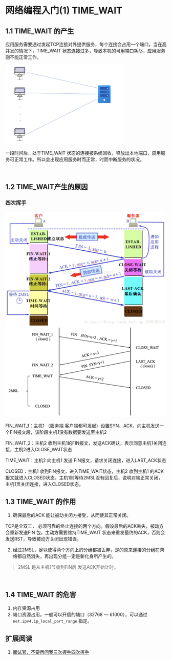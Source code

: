 # 网络编程入门(1) TIME_WAIT

## 1.1 TIME_WAIT 的产生

应用服务需要通过发起TCP连接对外提供服务，每个连接会占用一个端口，当在高并发的情况下，TIME_WAIT 状态连接过多，导致本机的可用端口耗尽，应用服务则不能正常工作。

<img src="images/image-20201007152244901.png" alt="image-20201007152244901" style="zoom:50%;" />

一段时间后，处于TIME_WAIT 状态的连接被系统回收，释放出本地端口，应用服务可正常工作。所以会出现应用服务时而正常，时而中断服务的状况。

</br>

## 1.2 TIME_WAIT产生的原因

### 四次挥手

<img src="images/image-20201007203614107.png" alt="image-20201007203614107" style="zoom:50%;" />

<img src="images/image-20201007164022801.png" alt="image-20201007164022801" style="zoom:50%;" />

FIN_WAIT_1：主机1 （服务端 客户端都可发起）设置SYN、ACK，向主机发送一个FIN报文段，该阶段主机1没有数据要发送至主机2

FIN_WAIT_2：主机2 收到主机1的FIN报文，发送ACK确认，表示同意主机1关闭连接，主机2进入CLOSE_WAIT状态

TIME_WAIT：主机2 向主机1 发送 FIN报文，请求关闭连接，进入LAST_ACK状态

CLOSED：主机1 收到FIN报文，进入TIME_WAIT状态，主机2 收到主机1 的ACK报文就进入CLOSED状态。主机1则等待2MSL没有回复后，说明对端正常关闭，主机1页关闭连接，进入CLOSED状态。

## 1.3 TIME_WAIT 的作用

1. 确保最后的ACK 能让被动关闭方接受，从而使其正常关闭。

TCP是全双工， 必须可靠的终止连接的两个方向。假设最后的ACK丢失，被动方会重新发送FIN 包，主动方需要维持TIME_WAIT 状态来重发最终的ACK，否则会发送RST，导致被动方关闭出现错误。

2. 经过2MSL，足以使得两个方向上的分组都被丢弃，是的原来连接的分组在网络都自然消失，再出现分组一定是新化身所产生的。

> 2MSL 是从主机1节收到FIN后 发送ACK开始计时。

</br>

## 1.4 TIME_WAIT 的危害

1. 内存资源占用
2. 端口资源占用，一般可以开启的端口（32768 ～ 61000），可以通过`net.ipv4.ip_local_port_range` 指定。



## 扩展阅读

1. [面试官，不要再问我三次握手四次挥手](https://yuanrengu.com/2020/77eef79f.html)





